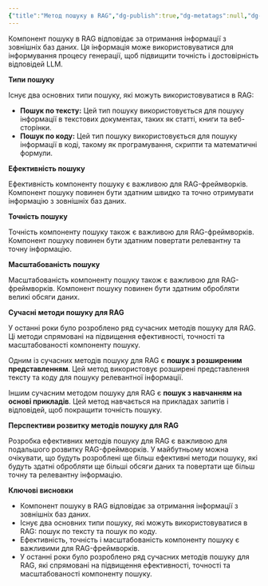 ```yaml
---
{"title":"Метод пошуку в RAG","dg-publish":true,"dg-metatags":null,"dg-home":null,"permalink":"/04-tehnologichna-osnova/poshuk/","dgPassFrontmatter":true,"noteIcon":""}
---
```



Компонент пошуку в RAG відповідає за отримання інформації з зовнішніх баз даних. Ця інформація може використовуватися для інформування процесу генерації, щоб підвищити точність і достовірність відповідей LLM.

**Типи пошуку**

Існує два основних типи пошуку, які можуть використовуватися в RAG:

* **Пошук по тексту:** Цей тип пошуку використовується для пошуку інформації в текстових документах, таких як статті, книги та веб-сторінки.
* **Пошук по коду:** Цей тип пошуку використовується для пошуку інформації в коді, такому як програмування, скрипти та математичні формули.

**Ефективність пошуку**

Ефективність компоненту пошуку є важливою для RAG-фреймворків. Компонент пошуку повинен бути здатним швидко та точно отримувати інформацію з зовнішніх баз даних.

**Точність пошуку**

Точність компоненту пошуку також є важливою для RAG-фреймворків. Компонент пошуку повинен бути здатним повертати релевантну та точну інформацію.

**Масштабованість пошуку**

Масштабованість компоненту пошуку також є важливою для RAG-фреймворків. Компонент пошуку повинен бути здатним обробляти великі обсяги даних.

**Сучасні методи пошуку для RAG**

У останні роки було розроблено ряд сучасних методів пошуку для RAG. Ці методи спрямовані на підвищення ефективності, точності та масштабованості компоненту пошуку.

Одним із сучасних методів пошуку для RAG є **пошук з розширеним представленням**. Цей метод використовує розширені представлення тексту та коду для пошуку релевантної інформації.

Іншим сучасним методом пошуку для RAG є **пошук з навчанням на основі прикладів**. Цей метод навчається на прикладах запитів і відповідей, щоб покращити точність пошуку.

**Перспективи розвитку методів пошуку для RAG**

Розробка ефективних методів пошуку для RAG є важливою для подальшого розвитку RAG-фреймворків. У майбутньому можна очікувати, що будуть розроблені ще більш ефективні методи пошуку, які будуть здатні обробляти ще більші обсяги даних та повертати ще більш точну та релевантну інформацію.

**Ключові висновки**

* Компонент пошуку в RAG відповідає за отримання інформації з зовнішніх баз даних.
* Існує два основних типи пошуку, які можуть використовуватися в RAG: пошук по тексту та пошук по коду.
* Ефективність, точність і масштабованість компоненту пошуку є важливими для RAG-фреймворків.
* У останні роки було розроблено ряд сучасних методів пошуку для RAG, які спрямовані на підвищення ефективності, точності та масштабованості компоненту пошуку.